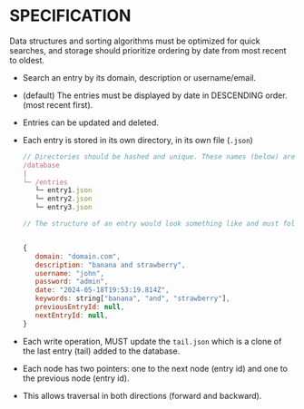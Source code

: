 # SPECIFICATION

Data structures and sorting algorithms must be optimized for quick searches, and storage should prioritize ordering by date from most recent to oldest.

- Search an entry by its domain, description or username/email.
- (default) The entries must be displayed by date in DESCENDING order. (most recent first).
- Entries can be updated and deleted.
- Each entry is stored in its own directory, in its own file (`.json`)

  ```js
  // Directories should be hashed and unique. These names (below) are provided as examples for the sake of clarity.
  /database
  |
  └─ /entries
     └─ entry1.json
     └─ entry2.json
     └─ entry3.json

  // The structure of an entry would look something like and must follow a doubly linked list to keep insertion ordered by previous/next. Assuming there's no previous node (entry), the previousEntryId is null.


  {
     domain: "domain.com",
     description: "banana and strawberry",
     username: "john",
     password: "admin",
     date: "2024-05-18T19:53:19.814Z",
     keywords: string["banana", "and", "strawberry"],
     previousEntryId: null,
     nextEntryId: null,
  }
  ```

- Each write operation, MUST update the `tail.json` which is a clone of the last entry (tail) added to the database.
- Each node has two pointers: one to the next node (entry id) and one to the previous node (entry id).
- This allows traversal in both directions (forward and backward).

